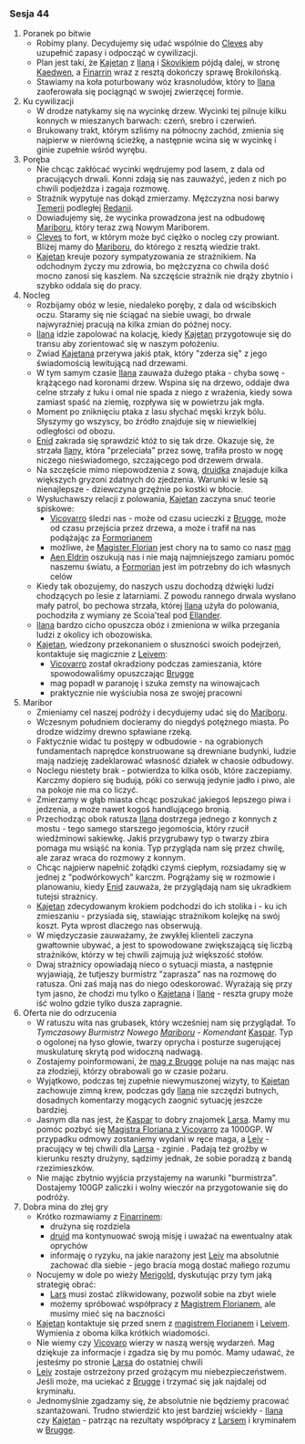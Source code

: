 ### Sesja 44
1. Poranek po bitwie
    - Robimy plany. Decydujemy się udać wspólnie do [Cleves](#l_cleves) aby uzupełnić zapasy i odpocząć w cywilizacji.
    - Plan jest taki, że [Kajetan](#g_kajetan) z [Ilaną](#g_ilana) i [Skovikiem](#p_skovik) pójdą dalej, w stronę [Kaedwen](#l_kaedwen), a [Finarrin](#p_druid_finarrin) wraz z resztą dokończy sprawę Brokilońską.
    - Stawiamy na koła poturbowany wóz krasnoludów, który to [Ilana](#g_ilana) zaoferowała się pociągnąć w swojej zwierzęcej formie.
2. Ku cywilizacji
    - W drodze natykamy się na wycinkę drzew. Wycinki tej pilnuje kilku konnych w mieszanych barwach: czerń, srebro i czerwień.
    - Brukowany trakt, którym szliśmy na północny zachód, zmienia się najpierw w nierówną ścieżkę, a następnie wcina się w wycinkę i ginie zupełnie wśród wyrębu.
3. Poręba
    - Nie chcąc zakłócać wycinki wędrujemy pod lasem, z dala od pracujących drwali. Konni zdają się nas zauważyć, jeden z nich po chwili podjeżdza i zagaja rozmowę.
    - Strażnik wypytuje nas dokąd zmierzamy. Mężczyzna nosi barwy [Temerii](#l_temeria) podległej [Redanii](#l_redania). 
    - Dowiadujemy się, że wycinka prowadzona jest na odbudowę [Mariboru](#l_maribor), który teraz zwą Nowym Mariborem.
    - [Cleves](#l_cleves) to fort, w którym może być ciężko o nocleg czy prowiant. Bliżej mamy do [Mariboru](#l_maribor), do którego z resztą wiedzie trakt. 
    - [Kajetan](#g_kajetan) kreuje pozory sympatyzowania ze strażnikiem. Na odchodnym życzy mu zdrowia, bo mężczyzna co chwila dość mocno zanosi się kaszlem. Na szczęście strażnik nie drąży zbytnio i szybko oddala się do pracy.
4. Nocleg
    - Rozbijamy obóz w lesie, niedaleko poręby, z dala od wścibskich oczu. Staramy się nie ściągać na siebie uwagi, bo drwale najwyraźniej pracują na kilka zmian do późnej nocy.
    - [Ilana](#g_ilana) idzie zapolować na kolację, kiedy [Kajetan](#g_kajetan) przygotowuje się do transu aby zorientować się w naszym położeniu.
    - Zwiad [Kajetana](#g_kajetan) przerywa jakiś ptak, który "zderza się" z jego świadomością lewitującą nad drzewami.
    - W tym samym czasie [Ilana](#g_ilana) zauważa dużego ptaka - chyba sowę - krążącego nad koronami drzew. Wspina się na drzewo, oddaje dwa celne strzały z łuku i omal nie spada z niego z wrażenia, kiedy sowa zamiast spaść na ziemię, rozpływa się w powietrzu jak mgła.
    - Moment po zniknięciu ptaka z lasu słychać męski krzyk bólu. Słyszymy go wszyscy, bo źródło znajduje się w niewielkiej odległości od obozu. 
    - [Enid](#p_enid) zakrada się sprawdzić któż to się tak drze. Okazuje się, że strzała [Ilany](#g_ilana), która "przeleciała" przez sowę, trafiła prosto w nogę niczego nieświadomego, szczającego pod drzewem drwala.
    - Na szczęście mimo niepowodzenia z sową, [druidka](#g_ilana) znajaduje kilka większych gryzoni zdatnych do zjedzenia. Warunki w lesie są nienajlepsze - dziewczyna grzęźnie po kostki w błocie.
    - Wysłuchawszy relacji z polowania, [Kajetan](#g_kajetan) zaczyna snuć teorie spiskowe:
        - [Vicovarro](#p_florian_z_vicovaro) śledzi nas - może od czasu ucieczki z [Brugge](#l_m_brugge), może od czasu przejścia przez drzewa, a może i trafił na nas podążając za [Formorianem](#p_formorian)
        - możliwe, że [Magister Florian](#p_florian_z_vicovaro) jest chory na to samo co nasz [mag](#g_kajetan)
        - [Aen Eldrin](#r_aen_eldrin) oszukują nas i nie mają najmniejszego zamiaru pomóc naszemu światu, a [Formorian](#p_formorian) jest im potrzebny do ich własnych celów
    - Kiedy tak obozujemy, do naszych uszu dochodzą dźwięki ludzi chodzących po lesie z latarniami. Z powodu rannego drwala wysłano mały patrol, bo pechowa strzała, której [Ilana](#g_ilana) użyła do polowania, pochodziła z wymiany ze Scoia'teal pod [Ellander](#l_ellander).
    - [Ilana](#g_ilana) bardzo cicho opuszcza obóz i zmieniona w wilka przegania ludzi z okolicy ich obozowiska.
    - [Kajetan](#g_kajetan), wiedzony przekonaniem o słuszności swoich podejrzeń, kontaktuje się magicznie z [Leivem](#p_leiv):
        - [Vicovarro](#p_florian_z_vicovaro) został okradziony podczas zamieszania, które spowodowaliśmy opuszczając [Brugge](#l_m_brugge)
        - mag popadł w paranoję i szuka zemsty na winowajcach
        - praktycznie nie wyściubia nosa ze swojej pracowni
5. Maribor
    - Zmieniamy cel naszej podróży i decydujemy udać się do [Mariboru](#l_maribor).
    - Wczesnym południem docieramy do niegdyś potężnego miasta. Po drodze widzimy drewno spławiane rzeką.
    - Faktycznie widać tu postępy w odbudowie - na ograbionych fundamentach naprędce konstruowane są drewniane budynki, ludzie mają nadzieję zadeklarować własność działek w chaosie odbudowy.
    - Noclegu niestety brak - potwierdza to kilka osób, które zaczepiamy. Karczmy dopiero się budują, póki co serwują jedynie jadło i piwo, ale na pokoje nie ma co liczyć.
    - Zmierzamy w głąb miasta chcąc poszukać jakiegoś lepszego piwa i jedzenia, a może nawet kogoś handlującego bronią. 
    - Przechodząc obok ratusza [Ilana](#g_ilana) dostrzega jednego z konnych z mostu - tego samego starszego jegomościa, który rzucił wiedźminowi sakiewkę. Jakiś przygrubawy typ o twarzy zbira pomaga mu wsiąść na konia. Typ przygląda nam się przez chwilę, ale zaraz wraca do rozmowy z konnym.
    - Chcąc najpierw napełnić żołądki czymś ciepłym, rozsiadamy się w jednej z "podwórkowych" karczm. Pogrążamy się w rozmowie i planowaniu, kiedy [Enid](#p_enid) zauważa, że przyglądają nam się ukradkiem tutejsi strażnicy.
    - [Kajetan](#g_kajetan) zdecydowanym krokiem podchodzi do ich stolika i - ku ich zmieszaniu - przysiada się, stawiając strażnikom kolejkę na swój koszt. Pyta wprost dlaczego nas obserwują.
    - W międzyczasie zauważamy, że zwykłej klienteli zaczyna gwałtownie ubywać, a jest to spowodowane zwiększającą się liczbą strażników, którzy w tej chwili zajmują już większość stołów.
    - Dwaj strażnicy opowiadają nieco o sytuacji miasta, a następnie wyjawiają, że tutjeszy burmistrz "zaprasza" nas na rozmowę do ratusza. Oni zaś mają nas do niego odeskorować. Wyrażają się przy tym jasno, że chodzi mu tylko o [Kajetana](#g_kajetan) i [Ilanę](#g_ilana) - reszta grupy może iść wolno gdzie tylko dusza zapragnie.
6. Oferta nie do odrzucenia
    - W ratuszu wita nas grubasek, który wcześniej nam się przyglądał. To _Tymczasowy Burmistrz Nowego [Mariboru](#l_maribor) - Komendant_ [Kaspar](#p_kaspar). Typ o ogolonej na łyso głowie, twarzy oprycha i posturze sugerującej muskulaturę skrytą pod widoczną nadwagą.
    - Zostajemy poinformowani, że [mag z Brugge](#p_florian_z_vicovaro) poluje na nas mając nas za złodzieji, którzy obrabowali go w czasie pożaru.
    - Wyjątkowo, podczas tej zupełnie niewymuszonej wizyty, to [Kajetan](#g_kajetan) zachowuje zimną krew, podczas gdy [Ilana](#g_ilana) nie szczędzi butnych, dosadnych komentarzy mogących zaognić sytuację jeszcze bardziej.
    - Jasnym dla nas jest, że [Kaspar](#p_kaspar) to dobry znajomek [Larsa](#p_lars). Mamy mu pomóc pozbyć się [Magistra Floriana z Vicovarro](#p_florian_z_vicovaro) za 1000GP. W przypadku odmowy zostaniemy wydani w ręce maga, a [Leiv](#p_leiv) - pracujący w tej chwili dla [Larsa](#p_lars) - zginie . Padają też groźby w kierunku reszty drużyny, sądzimy jednak, że sobie poradzą z bandą rzezimieszków.
    - Nie mając zbytnio wyjścia przystajemy na warunki "burmistrza". Dostajemy 100GP zaliczki i wolny wieczór na przygotowanie się do podróży.
7. Dobra mina do złej gry
    - Krótko rozmawiamy z [Finarrinem](#p_druid_finarrin):
        - drużyna się rozdziela
        - [druid](#p_druid_finarrin) ma kontynuować swoją misję i uważać na ewentualny atak oprychów
        - informaję o ryzyku, na jakie narażony jest [Leiv](#p_leiv) ma absolutnie zachować dla siebie - jego bracia mogą dostać małiego rozumu
    - Nocujemy w dole po wieży [Merigold](#p_triss_merigold), dyskutując przy tym jaką strategię obrać:
        - [Lars](#p_lars) musi zostać zlikwidowany, pozwolił sobie na zbyt wiele
        - możemy spróbować współpracy z [Magistrem Florianem](#p_florian_z_vicovaro), ale musimy mieć się na baczności
    - [Kajetan](#g_kajetan) kontaktuje się przed snem z [magistrem Florianem](#p_florian_z_vicovaro) i [Leivem](#p_leiv). Wymienia z oboma kilka krótkich wiadomości.
    - Nie wiemy czy [Vicovaro](#p_florian_z_vicovaro) wierzy w naszą wersję wydarzeń. Mag dziękuje za informacje i zgadza się by mu pomóc. Mamy udawać, że jesteśmy po stronie [Larsa](#p_lars) do ostatniej chwili
    - [Leiv](#p_leiv) zostaje ostrzeżony przed grożącym mu niebezpieczeństwem. Jeśli może, ma uciekać z [Brugge](#l_brugge) i trzymać się jak najdalej od kryminału.
    - Jednomyślnie zgadzamy się, że absolutnie nie będziemy pracować szantażowani. Trudno stwierdzić kto jest bardziej wściekły - [Ilana](#g_ilana) czy [Kajetan](#g_kajetan) - patrząc na rezultaty współpracy z [Larsem](#p_lars) i kryminałem w [Brugge](#l_brugge).
        
    